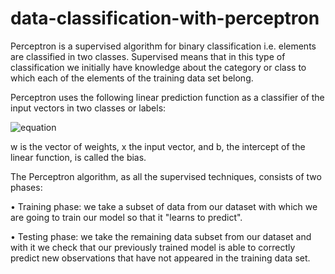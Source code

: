 # data-classification-with-perceptron

Perceptron is a supervised algorithm for binary classification i.e. elements are classified in two classes. Supervised means that in this type of classification we initially have knowledge about the category or class to which each of the elements of the training data set belong. 


Perceptron uses the following linear prediction function as a classifier of the input vectors in two classes or labels:

![equation](https://bit.ly/3mw41ee)



w is the vector of weights, x the input vector, and b, the intercept of the linear function, is called the bias.

The Perceptron algorithm, as all the supervised techniques, consists of two phases:

•	Training phase: we take a subset of data from our dataset with which we are going to train our model so that it "learns to predict".

•	Testing phase: we take the remaining data subset from our dataset and with it we check that our previously trained model is able to correctly predict new observations that have not appeared in the training data set.
